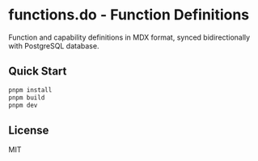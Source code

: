 # functions.do - Function Definitions

Function and capability definitions in MDX format, synced bidirectionally with PostgreSQL database.

## Quick Start

```bash
pnpm install
pnpm build
pnpm dev
```

## License

MIT
